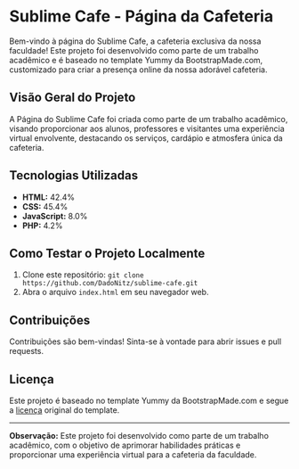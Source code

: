 # Sublime Cafe - Página da Cafeteria

Bem-vindo à página do Sublime Cafe, a cafeteria exclusiva da nossa faculdade! Este projeto foi desenvolvido como parte de um trabalho acadêmico e é baseado no template Yummy da BootstrapMade.com, customizado para criar a presença online da nossa adorável cafeteria.

## Visão Geral do Projeto

A Página do Sublime Cafe foi criada como parte de um trabalho acadêmico, visando proporcionar aos alunos, professores e visitantes uma experiência virtual envolvente, destacando os serviços, cardápio e atmosfera única da cafeteria.

## Tecnologias Utilizadas

- **HTML:** 42.4%
- **CSS:** 45.4%
- **JavaScript:** 8.0%
- **PHP:** 4.2%

## Como Testar o Projeto Localmente
1. Clone este repositório: `git clone https://github.com/DadoNitz/sublime-cafe.git`
2. Abra o arquivo `index.html` em seu navegador web.

## Contribuições
Contribuições são bem-vindas! Sinta-se à vontade para abrir issues e pull requests.

## Licença
Este projeto é baseado no template Yummy da BootstrapMade.com e segue a [licença](https://bootstrapmade.com/license/) original do template.

---

**Observação:** Este projeto foi desenvolvido como parte de um trabalho acadêmico, com o objetivo de aprimorar habilidades práticas e proporcionar uma experiência virtual para a cafeteria da faculdade.
